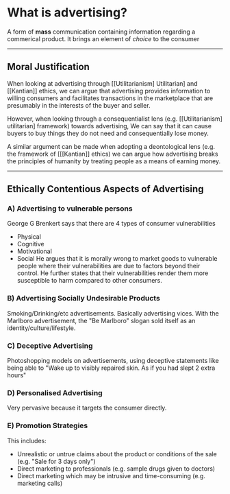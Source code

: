 # What is advertising?
A form of **mass** communication containing information regarding a commerical product. It brings an element of _choice_ to the consumer

----
## Moral Justification
When looking at advertising through [[Utilitarianism] Utilitarian] and [[Kantian]] ethics, we can argue that advertising provides information to willing consumers and facilitates transactions in the marketplace that are presumably in the interests of the buyer and seller.

However, when looking through a consequentialist lens (e.g. [[Utilitarianism] utilitarian] framework) towards advertising, We can say that it can cause buyers to buy things they do not need and consequentially lose money.

A similar argument can be made when adopting a deontological lens (e.g. the framework of [[[Kantian]] ethics) we can argue how advertising breaks the principles of humanity by treating people as a means of earning money.

----
## Ethically Contentious Aspects of Advertising
### A) Advertising to vulnerable persons
George G Brenkert says that there are 4 types of consumer vulnerabilities
- Physical
- Cognitive
- Motivational
- Social
He argues that it is morally wrong to market goods to vulnerable people where their vulnerabilities are due to factors beyond their control. He further states that their vulnerabilities render them more susceptible to harm compared to other consumers.

### B) Advertising Socially Undesirable Products
Smoking/Drinking/etc advertisements. Basically advertising vices.
With the Marlboro advertisement, the "Be Marlboro" slogan sold itself as an identity/culture/lifestyle.

### C) Deceptive Advertising
Photoshopping models on advertisements, using deceptive statements like being able to "Wake up to visibly repaired skin. As if you had slept 2 extra hours"

### D) Personalised Advertising
Very pervasive because it targets the consumer directly.

### E) Promotion Strategies
This includes:
- Unrealistic or untrue claims about the product or conditions of the sale (e.g. "Sale for 3 days only")
- Direct marketing to professionals (e.g. sample drugs given to doctors)
- Direct marketing which may be intrusive and time-consuming (e.g. marketing calls)